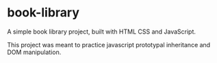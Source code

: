 # book-library
A simple book library project, built with HTML CSS and JavaScript.

This project was meant to practice javascript prototypal inheritance and DOM manipulation.
